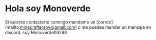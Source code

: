 # Hola soy Monoverde
Si quieres contactarte conmigo mandame un [correo](mailto:minecraftersov@gmail.com] o me puedes mandar un mensaje en discord, soy Monoverde#6288
